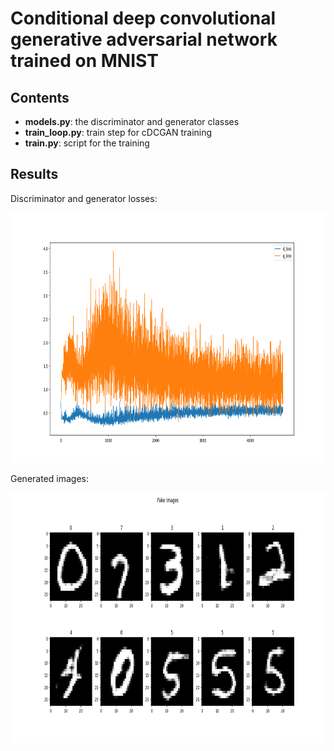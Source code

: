 # Conditional deep convolutional generative adversarial network trained on MNIST

## Contents

* **models.py**: the discriminator and generator classes
* **train_loop.py**: train step for cDCGAN training
* **train.py**: script for the training

## Results

Discriminator and generator losses:

<img src='images/loss.png' height='400' width='800'>

Generated images:

<img src='images/fake_images.png' height='400' width='800'>


